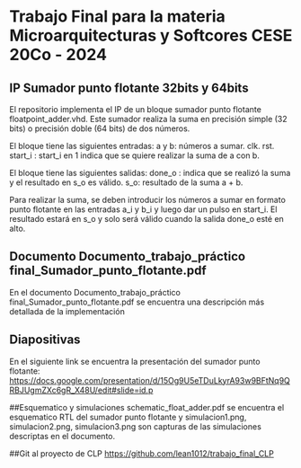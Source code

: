 # Trabajo Final para la materia Microarquitecturas y Softcores CESE 20Co - 2024

## IP Sumador punto flotante 32bits y 64bits

El repositorio implementa el IP de un bloque sumador punto flotante floatpoint_adder.vhd. Este sumador realiza la suma en precisión simple (32 bits) o precisión doble (64 bits) de dos números.

El bloque tiene las siguientes entradas:
a y b: números a sumar.
clk.
rst. 
start_i : start_i en 1 indica que se quiere realizar la suma de a con b. 


El bloque tiene las siguientes salidas:
done_o : indica que se realizó la suma y el resultado en s_o es válido.
s_o: resultado de la suma a + b.

Para realizar la suma, se deben introducir los números a sumar en formato punto flotante en las entradas a_i y b_i y luego dar un pulso en start_i. El resultado estará en s_o y solo será válido cuando la salida done_o esté en alto.

## Documento Documento_trabajo_práctico final_Sumador_punto_flotante.pdf
En el documento Documento_trabajo_práctico final_Sumador_punto_flotante.pdf se encuentra una descripción más detallada de la implementación

## Diapositivas
En el siguiente link se encuentra la presentación del sumador punto flotante: 
https://docs.google.com/presentation/d/15Og9U5eTDuLkyrA93w9BFtNq9QRBJUgmZXc6gR_X48U/edit#slide=id.p

##Esquematico y simulaciones
schematic_float_adder.pdf se encuentra el esquematico RTL del sumador punto flotante y simulacion1.png, simulacion2.png, simulacion3.png son capturas de las simulaciones descriptas en el documento.

##Git al proyecto de CLP
https://github.com/lean1012/trabajo_final_CLP
